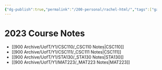 ```yaml
---
{"dg-publish":true,"permalink":"/200-personal/rachel-html/","tags":["gardenEntry"],"created":"2023-10-17T13:57:36.956-07:00","updated":"2024-06-22T13:54:13.499-07:00"}
---
```


# 2023 Course Notes

- [[900 Archive/UofT/Y1/CSC110/_CSC110 Notes\|CSC110]]
- [[900 Archive/UofT/Y1/CSC111/_CSC111 Notes\|CSC111]]
- [[900 Archive/UofT/Y1/STA130/_STA130 Notes\|STA130]]
- [[900 Archive/UofT/Y1/MAT223/_MAT223 Notes\|MAT223]]
